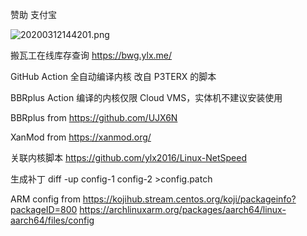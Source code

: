 赞助
支付宝

![20200312144201.png](https://vip1.loli.io/2020/03/12/7IJvKaTcrLBDbtz.png)

搬瓦工在线库存查询
https://bwg.ylx.me/

GitHub Action 全自动编译内核
改自 P3TERX 的脚本

BBRplus Action 编译的内核仅限 Cloud VMS，实体机不建议安装使用

BBRplus from
https://github.com/UJX6N

XanMod from
https://xanmod.org/

关联内核脚本
https://github.com/ylx2016/Linux-NetSpeed

生成补丁
diff -up config-1 config-2 >config.patch

ARM config from
https://kojihub.stream.centos.org/koji/packageinfo?packageID=800
https://archlinuxarm.org/packages/aarch64/linux-aarch64/files/config
